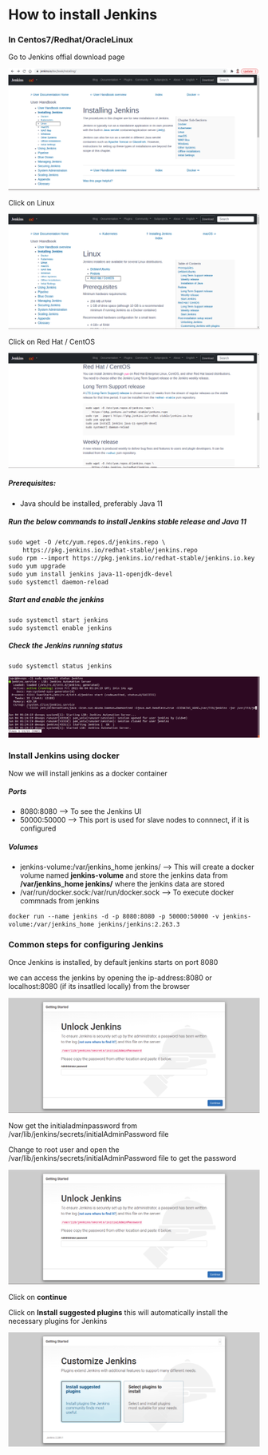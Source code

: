# How to install Jenkins

### In Centos7/Redhat/OracleLinux
Go to Jenkins offial download page [](https://www.jenkins.io/doc/book/installing/)

![Jenkins website Download page](/content/jenkins/tutorials/common/images/installation/jenkins-website-dowload-page.png)

Click on Linux

![jenkins website Download Linux page](/content/jenkins/tutorials/common/images/installation/jenkins-website-download-linux-page.png)

Click on Red Hat / CentOS

![jenkins website Download centos page](/content/jenkins/tutorials/common/images/installation/jenkins-website-download-centos-page.png)

##### Prerequisites:
* Java should be installed, preferably Java 11

##### Run the below commands to install Jenkins stable release and Java 11
```Shell
sudo wget -O /etc/yum.repos.d/jenkins.repo \
    https://pkg.jenkins.io/redhat-stable/jenkins.repo
sudo rpm --import https://pkg.jenkins.io/redhat-stable/jenkins.io.key
sudo yum upgrade
sudo yum install jenkins java-11-openjdk-devel
sudo systemctl daemon-reload
```

##### Start and enable the jenkins
```Shell
sudo systemctl start jenkins
sudo systemctl enable jenkins
```

##### Check the Jenkins running status
```
sudo systemctl status jenkins
```
![jenkins running status](/content/jenkins/tutorials/common/images/installation/jenkins-running-status.png)

### Install Jenkins using docker

Now we will install jenkins as a docker container

##### Ports
* 8080:8080 --> To see the Jenkins UI
* 50000:50000 --> This port is used for slave nodes to connnect, if it is configured

##### Volumes
* jenkins-volume:/var/jenkins_home jenkins/ --> This will create a docker volume named **jenkins-volume** and store the jenkins data from **/var/jenkins_home jenkins/** where the jenkins data are stored
* /var/run/docker.sock:/var/run/docker.sock --> To execute docker commnads from jenkins

```
docker run --name jenkins -d -p 8080:8080 -p 50000:50000 -v jenkins-volume:/var/jenkins_home jenkins/jenkins:2.263.3
```

### Common steps for configuring Jenkins
Once Jenkins is installed, by default jenkins starts on port 8080

we can access the jenkins by opening the ip-address:8080 or localhost:8080 (if its insatlled locally) from  the browser

![jenkins ublock password page](/content/jenkins/tutorials/common/images/installation/jenkins-unlock-password.png)

Now get the initialadminpassword from /var/lib/jenkins/secrets/initialAdminPassword file

Change to root user and open the /var/lib/jenkins/secrets/initialAdminPassword file to get the password

![jenkins intila admi password](/content/jenkins/tutorials/common/images/installation/jenkins-unlock-password.png)

Click on **continue**

Click on **Install suggested plugins** this will automatically install the necessary plugins for Jenkins

![jenkins website Download centos page](/content/jenkins/tutorials/common/images/installation/jenkins-suggested-plugins.png)



